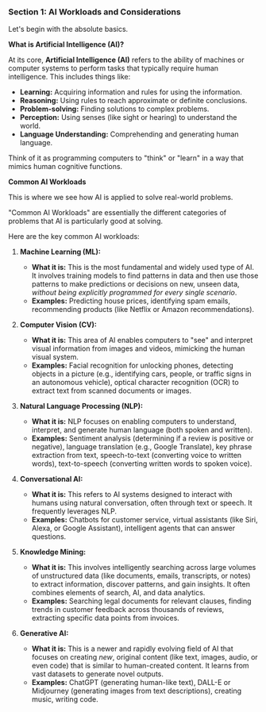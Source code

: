 ### Section 1: AI Workloads and Considerations

Let's begin with the absolute basics.

**What is Artificial Intelligence (AI)?**

At its core, **Artificial Intelligence (AI)** refers to the ability of machines or computer systems to perform tasks that typically require human intelligence. This includes things like:

- **Learning:** Acquiring information and rules for using the information.
- **Reasoning:** Using rules to reach approximate or definite conclusions.
- **Problem-solving:** Finding solutions to complex problems.
- **Perception:** Using senses (like sight or hearing) to understand the world.
- **Language Understanding:** Comprehending and generating human language.

Think of it as programming computers to "think" or "learn" in a way that mimics human cognitive functions.

**Common AI Workloads**

This is where we see how AI is applied to solve real-world problems.

"Common AI Workloads" are essentially the different categories of problems that AI is particularly good at solving.

Here are the key common AI workloads:

1.  **Machine Learning (ML):**

    - **What it is:** This is the most fundamental and widely used type of AI. It involves training models to find patterns in data and then use those patterns to make predictions or decisions on new, unseen data, _without being explicitly programmed for every single scenario_.
    - **Examples:** Predicting house prices, identifying spam emails, recommending products (like Netflix or Amazon recommendations).

2.  **Computer Vision (CV):**

    - **What it is:** This area of AI enables computers to "see" and interpret visual information from images and videos, mimicking the human visual system.
    - **Examples:** Facial recognition for unlocking phones, detecting objects in a picture (e.g., identifying cars, people, or traffic signs in an autonomous vehicle), optical character recognition (OCR) to extract text from scanned documents or images.

3.  **Natural Language Processing (NLP):**

    - **What it is:** NLP focuses on enabling computers to understand, interpret, and generate human language (both spoken and written).
    - **Examples:** Sentiment analysis (determining if a review is positive or negative), language translation (e.g., Google Translate), key phrase extraction from text, speech-to-text (converting voice to written words), text-to-speech (converting written words to spoken voice).

4.  **Conversational AI:**

    - **What it is:** This refers to AI systems designed to interact with humans using natural conversation, often through text or speech. It frequently leverages NLP.
    - **Examples:** Chatbots for customer service, virtual assistants (like Siri, Alexa, or Google Assistant), intelligent agents that can answer questions.

5.  **Knowledge Mining:**

    - **What it is:** This involves intelligently searching across large volumes of unstructured data (like documents, emails, transcripts, or notes) to extract information, discover patterns, and gain insights. It often combines elements of search, AI, and data analytics.
    - **Examples:** Searching legal documents for relevant clauses, finding trends in customer feedback across thousands of reviews, extracting specific data points from invoices.

6.  **Generative AI:**
    - **What it is:** This is a newer and rapidly evolving field of AI that focuses on creating _new_, original content (like text, images, audio, or even code) that is similar to human-created content. It learns from vast datasets to generate novel outputs.
    - **Examples:** ChatGPT (generating human-like text), DALL-E or Midjourney (generating images from text descriptions), creating music, writing code.
